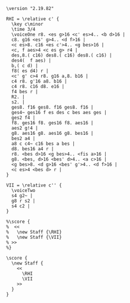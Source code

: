     \version "2.19.82"
    
    RHI = \relative c' {
      \key c\minor
      \time 3/4
      \voiceOne r8. <es g>16 <c' es>4.. <b d>16 |
      c8. g16 <es' g>4.. <d f>16 |
      <c es>8. c16 <es c'>4.. <g bes>16 |
      <c, f aes>4 <c es g> r4 |
      des,8.( c16) des8.( c16) des8.( c16) |
      des4(  f aes) |
      b,( c d) |
      f8( es d4) r |
      <c' g' c>4 r8. g16 a,8. b16 |
      c4 r8. g'16 a8. b16 |
      c4 r8. c16 d8. e16 |
      f4 bes r |
      R2. |
      s2. |
      ges8. f16 ges8. f16 ges8. f16 |
      ges4~ ges16 f es des c bes aes ges |
      ges2 f4 |
      f8. ges16 f8. ges16 f8. aes16 |
      aes2 g!4 |
      g8. aes16 g8. aes16 g8. bes16 |
      bes2 a4 |
      a8 c c4~ c16 bes a bes |
      d8. bes16 a4 r |
      r8. <bes d>16 <g bes>4.. <fis a>16 |
      g8. <bes, d>16 <bes' d>4.. <a c>16 |
      <g bes>8. <d g>16 <bes' g'>4.. <d f>16 |
      <c es>4 <bes d> r |
    }
    
    VII = \relative c'' {
      \voiceTwo
      s4 g2~ |
      g8 r s2 |
      s4 c2 |
    }
    
    %\score {
    %  <<
    %   \new Staff {\RHI}
    %   \new Staff {\VII}
    % >>
    %}
    
    \score {
      \new Staff {
        <<
          \RHI
          \VII
        >>
      }
    }
